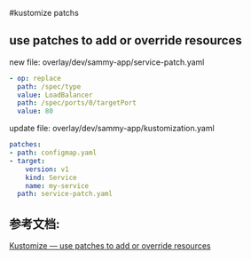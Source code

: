 #kustomize patchs 

## use patches to add or override resources

new file: overlay/dev/sammy-app/service-patch.yaml
```yaml
- op: replace
  path: /spec/type
  value: LoadBalancer
  path: /spec/ports/0/targetPort
  value: 80
```
update file: overlay/dev/sammy-app/kustomization.yaml
```yaml
patches:
- path: configmap.yaml  
- target:
    version: v1  
    kind: Service 
    name: my-service
  path: service-patch.yaml
```

## 参考文档:
[Kustomize — use patches to add or override resources](https://medium.com/@giorgiodevops/kustomize-use-patches-to-add-or-override-resources-48ef65cb634c)

